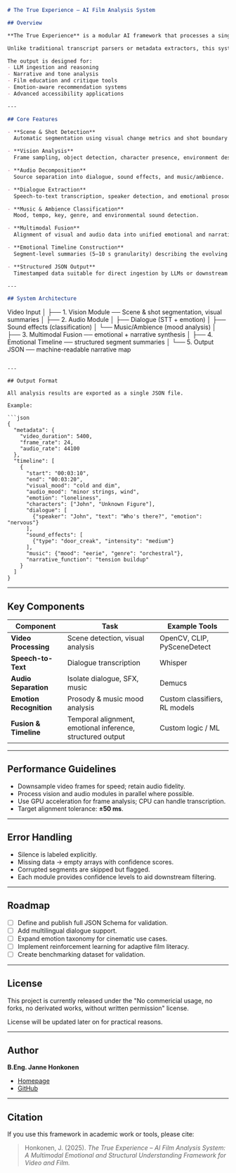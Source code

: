 ```markdown
# The True Experience – AI Film Analysis System

## Overview

**The True Experience** is a modular AI framework that processes a single video file and produces a **fully timestamped JSON summary** of all visual events, dialogue, characters, music, emotional content, and narrative structure.

Unlike traditional transcript parsers or metadata extractors, this system performs **multimodal analysis**—combining computer vision, audio processing, and emotional inference—to represent films in a way that large language models can meaningfully understand.

The output is designed for:
- LLM ingestion and reasoning
- Narrative and tone analysis
- Film education and critique tools
- Emotion-aware recommendation systems
- Advanced accessibility applications

---

## Core Features

- **Scene & Shot Detection**  
  Automatic segmentation using visual change metrics and shot boundary algorithms.

- **Vision Analysis**  
  Frame sampling, object detection, character presence, environment description, and cinematographic classification.

- **Audio Decomposition**  
  Source separation into dialogue, sound effects, and music/ambience.

- **Dialogue Extraction**  
  Speech-to-text transcription, speaker detection, and emotional prosody analysis.

- **Music & Ambience Classification**  
  Mood, tempo, key, genre, and environmental sound detection.

- **Multimodal Fusion**  
  Alignment of visual and audio data into unified emotional and narrative labels.

- **Emotional Timeline Construction**  
  Segment-level summaries (5–10 s granularity) describing the evolving mood, structure, and events.

- **Structured JSON Output**  
  Timestamped data suitable for direct ingestion by LLMs or downstream tools.

---

## System Architecture

```

Video Input
│
├── 1. Vision Module ── Scene & shot segmentation, visual summaries
│
├── 2. Audio Module
│      ├── Dialogue (STT + emotion)
│      ├── Sound effects (classification)
│      └── Music/Ambience (mood analysis)
│
├── 3. Multimodal Fusion ── emotional + narrative synthesis
│
├── 4. Emotional Timeline ── structured segment summaries
│
└── 5. Output JSON ── machine-readable narrative map

````

---

## Output Format

All analysis results are exported as a single JSON file.

Example:

```json
{
  "metadata": {
    "video_duration": 5400,
    "frame_rate": 24,
    "audio_rate": 44100
  },
  "timeline": [
    {
      "start": "00:03:10",
      "end": "00:03:20",
      "visual_mood": "cold and dim",
      "audio_mood": "minor strings, wind",
      "emotion": "loneliness",
      "characters": ["John", "Unknown Figure"],
      "dialogue": [
        {"speaker": "John", "text": "Who's there?", "emotion": "nervous"}
      ],
      "sound_effects": [
        {"type": "door_creak", "intensity": "medium"}
      ],
      "music": {"mood": "eerie", "genre": "orchestral"},
      "narrative_function": "tension buildup"
    }
  ]
}
````

---

## Key Components

| Component               | Task                                                       | Example Tools                 |
| ----------------------- | ---------------------------------------------------------- | ----------------------------- |
| **Video Processing**    | Scene detection, visual analysis                           | OpenCV, CLIP, PySceneDetect   |
| **Speech-to-Text**      | Dialogue transcription                                     | Whisper                       |
| **Audio Separation**    | Isolate dialogue, SFX, music                               | Demucs                        |
| **Emotion Recognition** | Prosody & music mood analysis                              | Custom classifiers, RL models |
| **Fusion & Timeline**   | Temporal alignment, emotional inference, structured output | Custom logic / ML             |

---

## Performance Guidelines

* Downsample video frames for speed; retain audio fidelity.
* Process vision and audio modules in parallel where possible.
* Use GPU acceleration for frame analysis; CPU can handle transcription.
* Target alignment tolerance: **±50 ms**.

---

## Error Handling

* Silence is labeled explicitly.
* Missing data → empty arrays with confidence scores.
* Corrupted segments are skipped but flagged.
* Each module provides confidence levels to aid downstream filtering.

---

## Roadmap

* [ ] Define and publish full JSON Schema for validation.
* [ ] Add multilingual dialogue support.
* [ ] Expand emotion taxonomy for cinematic use cases.
* [ ] Implement reinforcement learning for adaptive film literacy.
* [ ] Create benchmarking dataset for validation.

---

## License

This project is currently released under the "No commericial usage, no forks, no derivated works, without written permission" license.

License will be updated later on for practical reasons.

---

## Author

**B.Eng. Janne Honkonen**

* [Homepage](https://www.jannehonkonen.com)
* [GitHub](https://github.com/JanneHonkonen)

---

## Citation

If you use this framework in academic work or tools, please cite:

> Honkonen, J. (2025). *The True Experience – AI Film Analysis System: A Multimodal Emotional and Structural Understanding Framework for Video and Film.*
